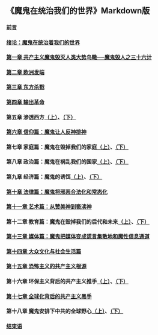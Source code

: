 ## 《魔鬼在统治我们的世界》Markdown版

#### [前言](chapters/preface.md)
#### [绪论：魔鬼在统治着我们的世界](chapters/introduction.md)
#### [第一章 共产主义魔鬼毁灭人类大势鸟瞰──魔鬼毁人之三十六计](chapters/c01.md)
#### [第二章 欧洲发端](chapters/c02.md)
#### [第三章 东方杀戮](chapters/c03.md)
#### [第四章 输出革命](chapters/c04.md)
#### 第五章 渗透西方[（上）](chapters/c05p1.md)、[（下）](chapters/c05p2.md)
#### [第六章 信仰篇：魔鬼让人反神排神](chapters/c06.md)
#### 第七章 家庭篇：魔鬼在毁掉我们的家庭[（上）](chapters/c07p1.md)、[（下）](chapters/c07p2.md)
#### 第八章 政治篇：魔鬼在祸乱我们的国家[（上）](chapters/c08p1.md)、[（下）](chapters/c08p2.md)
#### 第九章 经济篇：魔鬼的诱饵[（上）](chapters/c09p1.md)、[（下）](chapters/c09p2.md)
#### [第十章  法律篇：魔鬼将邪恶合法化和常态化](chapters/c10.md)
#### [第十一章 艺术篇：从赞美神到亵渎神](chapters/c11.md)
#### 第十二章 教育篇：魔鬼在毁掉我们的后代和未来[（上）](chapters/c12p1.md)、[（下）](chapters/c12p2.md)
#### [第十三章 媒体篇：魔鬼把媒体变成谎言集散地和魔性信息通道](chapters/c13.md)
#### [第十四章 大众文化与社会生活篇](chapters/c14.md)
#### [第十五章 恐怖主义的共产主义根源](chapters/c15.md)
#### 第十六章 环保主义背后的共产主义推手[（上）](chapters/c16p1.md)、[（下）](chapters/c16p2.md)
#### [第十七章 全球化背后的共产主义黑手](chapters/c17.md)
#### 第十八章 魔鬼安排下中共的全球野心[（上）](chapters/c18p1.md)、[（下）](chapters/c18p2.md)
#### [结束语](chapters/conclusion.md)
